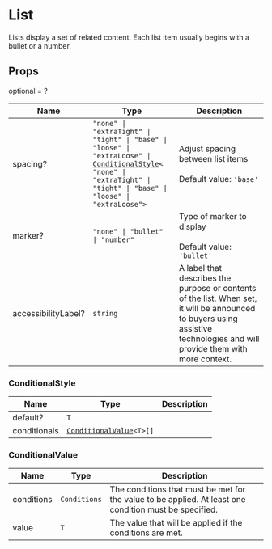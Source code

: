 # List

Lists display a set of related content. Each list item usually begins with a bullet or a number.

## Props
optional = ?

| Name | Type | Description |
| --- | --- | --- |
| spacing? | <code>"none" &#124; "extraTight" &#124; "tight" &#124; "base" &#124; "loose" &#124; "extraLoose" &#124; <a href="#conditionalstyle">ConditionalStyle</a><<wbr>"none" &#124; "extraTight" &#124; "tight" &#124; "base" &#124; "loose" &#124; "extraLoose"<wbr>></code> | Adjust spacing between list items<br /><br />Default value: <code>'base'</code> |
| marker? | <code>"none" &#124; "bullet" &#124; "number"</code> | Type of marker to display<br /><br />Default value: <code>'bullet'</code> |
| accessibilityLabel? | <code>string</code> | A label that describes the purpose or contents of the list. When set, it will be announced to buyers using assistive technologies and will provide them with more context.  |<a name="ConditionalStyle"></a>

### ConditionalStyle

| Name | Type | Description |
| --- | --- | --- |
| default? | <code>T</code> |  |
| conditionals | <code><a href="#conditionalvalue">ConditionalValue</a><<wbr>T<wbr>>[]</code> |  |<a name="ConditionalValue"></a>

### ConditionalValue

| Name | Type | Description |
| --- | --- | --- |
| conditions | <code>Conditions</code> | The conditions that must be met for the value to be applied. At least one condition must be specified.  |
| value | <code>T</code> | The value that will be applied if the conditions are met.  |